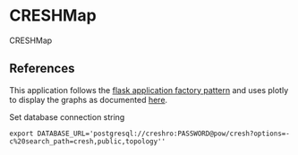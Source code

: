 # CRESHMap
CRESHMap


## References
This application follows the [flask application factory pattern](https://hackersandslackers.com/flask-application-factory/) and uses plotly to display the graphs as documented [here](https://towardsdatascience.com/web-visualization-with-plotly-and-flask-3660abf9c946).


Set database connection string
```
export DATABASE_URL='postgresql://creshro:PASSWORD@pow/cresh?options=-c%20search_path=cresh,public,topology''
```
